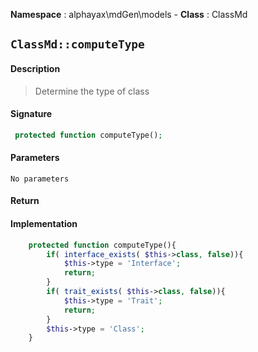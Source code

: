 **Namespace**  : alphayax\mdGen\models  - **Class** : ClassMd

## `ClassMd::computeType`

#### Description

> Determine the type of class


#### Signature

```php
 protected function computeType();
```

#### Parameters

    No parameters

#### Return


#### Implementation

```php
    protected function computeType(){
        if( interface_exists( $this->class, false)){
            $this->type = 'Interface';
            return;
        }
        if( trait_exists( $this->class, false)){
            $this->type = 'Trait';
            return;
        }
        $this->type = 'Class';
    }

```
